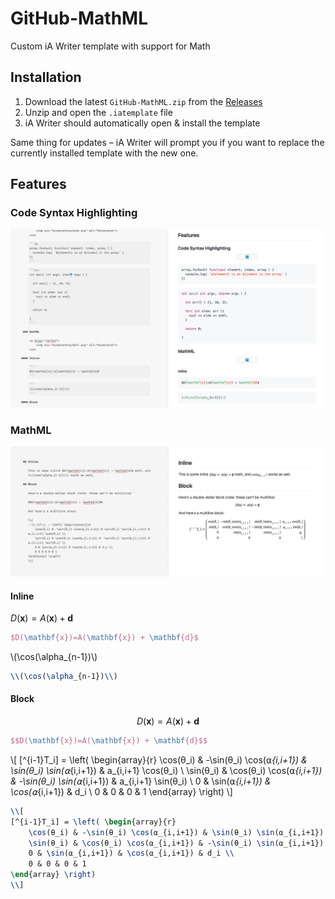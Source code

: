 # GitHub-MathML

Custom iA Writer template with support for Math

## Installation

1. Download the latest `GitHub-MathML.zip` from the [Releases](https://github.com/jhermsmeier/github-math-iatemplate/releases)
2. Unzip and open the `.iatemplate` file
3. iA Writer should automatically open & install the template

Same thing for updates – iA Writer will prompt you if you want to replace the currently installed template with the new one.

## Features

### Code Syntax Highlighting

<p align="center">
    <img src="screenshots/code.png" alt="Screenshot">
</p>

### MathML

<p align="center">
    <img src="screenshots/math.png" alt="Screenshot">
</p>

#### Inline

$D(\mathbf{x})=A(\mathbf{x}) + \mathbf{d}$

```tex
$D(\mathbf{x})=A(\mathbf{x}) + \mathbf{d}$
```

\\(\cos(\alpha_{n-1})\\)

```tex
\\(\cos(\alpha_{n-1})\\)
```

#### Block

$$D(\mathbf{x})=A(\mathbf{x}) + \mathbf{d}$$

```tex
$$D(\mathbf{x})=A(\mathbf{x}) + \mathbf{d}$$
```

\\[
[^{i-1}T_i] = \left( \begin{array}{r}
    \cos(θ_i) & -\sin(θ_i) \cos(⍺_{i,i+1}) & \sin(θ_i) \sin(⍺_{i,i+1}) & a_{i,i+1} \cos(θ_i) \\
    \sin(θ_i) & \cos(θ_i) \cos(⍺_{i,i+1}) & -\sin(θ_i) \sin(⍺_{i,i+1}) & a_{i,i+1} \sin(θ_i) \\
    0 & \sin(⍺_{i,i+1}) & \cos(⍺_{i,i+1}) & d_i \\
    0 & 0 & 0 & 1
\end{array} \right)
\\]

```tex
\\[
[^{i-1}T_i] = \left( \begin{array}{r}
    \cos(θ_i) & -\sin(θ_i) \cos(⍺_{i,i+1}) & \sin(θ_i) \sin(⍺_{i,i+1}) & a_{i,i+1} \cos(θ_i) \\
    \sin(θ_i) & \cos(θ_i) \cos(⍺_{i,i+1}) & -\sin(θ_i) \sin(⍺_{i,i+1}) & a_{i,i+1} \sin(θ_i) \\
    0 & \sin(⍺_{i,i+1}) & \cos(⍺_{i,i+1}) & d_i \\
    0 & 0 & 0 & 1
\end{array} \right)
\\]
```
